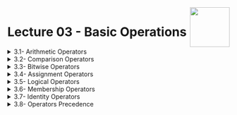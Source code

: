 <img align="right" width="90" height="90" src="https://github.com/cs-MohamedAyman/Computer-Science-Textbooks/blob/master/logos/python.jpg">

# Lecture 03 - Basic Operations

<details>
	<summary>3.1- Arithmetic Operators</summary>

  - ***Arithmetic Operators***
  ```python
  #Arithmetic Operators

  x, y = 21, 10
  print(x + y)
  print(x - y)
  print(x * y)
  print(x / y)
  print(x % y)
  x, y = 2, 3
  print(x ** y)
  x, y = 11, 5
  print(x // y)
  ```

</details>

<details>
	<summary>3.2- Comparison Operators</summary>

  - ***Comparison Operators***
  ```python
  #Comparison Operators

  x, y = 21, 10
  print(x == y)
  print(x != y)
  print(x > y)
  print(x < y)
  print(x >= y)
  print(x <= y)

  x, y = 'a', 'd'
  print(x == y)
  print(x != y)
  print(x > y)
  print(x < y)
  print(x >= y)
  print(x <= y)
  ```

</details>

<details>
	<summary>3.3- Bitwise Operators</summary>

  - ***Bitwise Operators***
  ```python
  #Bitwise Operators

  x, y = 60, 13
  print(x, bin(x))
  print(y, bin(y))
  print(x & y)
  print(x | y)
  print(x ^ y)
  print(~x)

  print(y, bin(y))
  print(y >> 3)
  print(y << 3)
  ```

</details>

<details>
	<summary>3.4- Assignment Operators</summary>

  - ***Assignment Operators***
  ```python
  #Assignment Operators

  x, y, z = 21, 10, 0
  z += x
  print(z)
  z -= y
  print(z)
  z *= x
  print(z)
  z //= y
  print(z)
  z %= x
  print(z)
  z **= y
  print(z)
  z /= y
  print(z)
  ```

</details>

<details>
	<summary>3.5- Logical Operators</summary>

  - ***Logical Operators***
  ```python
  #Logical Operators

  x, y = True, False
  print(x and y)
  print(x or y)
  print(not x)
  print(not y)

  a, b, c, d = 10, 5, 7, 3
  print(a > b and c < d)
  print(a > b or c < d)
  print(not a > b)
  print(not c < d)
  ```

</details>

<details>
	<summary>3.6- Membership Operators</summary>

  - ***Membership Operators***
  ```python
  #Membership Operators

  x = 'Hello World'
  y = {'a':1, 'b':2, 'c':3}
  z = [17, -31, 'Hello World', [20, 61], (15, -9)]
  print('H' in x)
  print('Hello' in x)
  print('b' in y)
  print(3 not in y)
  print(-31 in z)
  print(61 not in z)
  print(61 in z[3])
  print('W' in z[2])
  print('World' in z[2])
  print('W' not in z)
  ```

</details>

<details>
	<summary>3.7- Identity Operators</summary>

  - ***Identity Operators***
  ```python
  #Identity Operators

  x, y = 10, 10
  print(x, id(x))
  print(y, id(y))
  print(x is y)

  x, y = 21, 10
  print(x, id(x))
  print(y, id(y))
  print(x is y)

  x, y = 'abc', 'abc'
  print(x, id(x))
  print(y, id(y))
  print(x is y)

  x, y = 'abc', 'bca'
  print(x, id(x))
  print(y, id(y))
  print(x is y)
  ```
  - ***Identity Operators***
  ```python
  #Identity Operators

  x, y = (1, 2, 3), (1, 2, 3)
  print(x, id(x))
  print(y, id(y))
  print(x is y)

  x, y = (1, 2, 3), (2, 3, 1)
  print(x, id(x))
  print(y, id(y))
  print(x is y)

  x, y = [1, 2, 3], [1, 2, 3]
  print(x, id(x))
  print(y, id(y))
  print(x is y)

  x, y = [1, 2, 3], [2, 3, 1]
  print(x, id(x))
  print(y, id(y))
  print(x is y)
  ```
  - ***Identity Operators***
  ```python
  #Identity Operators

  x = {'a':1, 'b':2, 'c':3}
  y = {'a':1, 'b':2, 'c':3}
  print(x, id(x))
  print(y, id(y))
  print(x is y)

  x = {'a':1, 'b':2, 'c':3}
  y = {'a':2, 'b':3, 'c':1}
  print(x, id(x))
  print(y, id(y))
  print(x is y)

  x, y = {1, 2, 3}, {1, 2, 3}
  print(x, id(x))
  print(y, id(y))
  print(x is y)

  x, y = {1, 2, 3}, {2, 3, 1}
  print(x, id(x))
  print(y, id(y))
  print(x is y)
  ```

</details>

<details>
	<summary>3.8- Operators Precedence</summary>

  - ***Operators Precedence***
  ```python
  #Operators Precedence

  a, b, c, d = 20, 10, 15, 5
  print(a + b * c / d)
  print((a + b) * c / d)
  print(a + b * (c / d))
  print(a + b ** d * c)
  print(a + b * c >> d)
  print(a + b * c << d)

  a, b, c, d = True, False, False, True
  print(a and b or c and d)
  print(a or b and c or d)
  print(a and not b or c and d)
  print(a or b and not c or d)
  ```

  ### Practice
  - ***Practice fahrenheit conversion***
  ```python
  f = float(input())
  print((f - 32) / 1.8)
  ```
  - ***Practice kilometer conversion***
  ```python
  k = float(input())
  print(k * 0.621371)
  ```
  - ***Practice quadratic equation***
  ```python
  a, b, c = map(float, input().split())
  d = (b ** 2) - (4 * a * c)
  sol1 = (-b - (d ** 0.5)) / (2 * a)
  sol2 = (-b + (d ** 0.5)) / (2 * a)
  print(sol1, sol2)
  ```
  - ***Practice simple equation***
  ```python
  x = int(input())
  y = (x - 1) ** 3 + (x + 1) ** 2 + 2*x + 7
  print(y)
  ```
  - ***Practice square root***
  ```python
  x = float(input())
  print(x ** 0.5)
  ```
  - ***Practice swap numbers***
  ```python
  x, y = map(int, input().split())
  x, y = y, x
  print(x, y)
  ```

</details>

